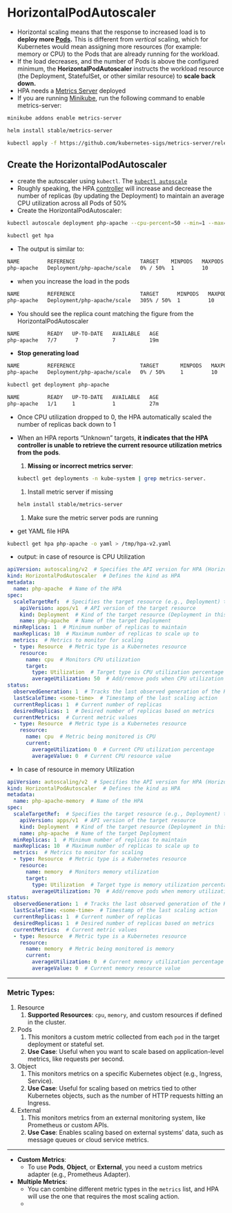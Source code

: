 # **HorizontalPodAutoscaler**

- Horizontal scaling means that the response to increased load is to **deploy more [Pods](https://kubernetes.io/docs/concepts/workloads/pods/).** This is different from *vertical* scaling, which for Kubernetes would mean assigning more resources (for example: memory or CPU) to the Pods that are already running for the workload.
- If the load decreases, and the number of Pods is above the configured minimum, the **HorizontalPodAutoscaler** instructs the workload resource (the Deployment, StatefulSet, or other similar resource) to **scale back down.**
- HPA needs a [Metrics Server](https://github.com/kubernetes-sigs/metrics-server#readme) deployed
- If you are running [Minikube](https://kubernetes.io/docs/setup/learning-environment/minikube/), run the following command to enable metrics-server:

```bash
minikube addons enable metrics-server

helm install stable/metrics-server

kubectl apply -f https://github.com/kubernetes-sigs/metrics-server/releases/latest/download/components.yaml
```

## **Create the HorizontalPodAutoscaler**

- create the autoscaler using `kubectl`. The [`kubectl autoscale`](https://kubernetes.io/docs/reference/generated/kubectl/kubectl-commands#autoscale)
- Roughly speaking, the HPA [controller](https://kubernetes.io/docs/concepts/architecture/controller/) will increase and decrease the number of replicas (by updating the Deployment) to maintain an average CPU utilization across all Pods of 50%
- Create the HorizontalPodAutoscaler:

```bash
kubectl autoscale deployment php-apache --cpu-percent=50 --min=1 --max=10

kubectl get hpa
```

- The output is similar to:

```bash
NAME         REFERENCE                     TARGET    MINPODS   MAXPODS   REPLICAS   AGE
php-apache   Deployment/php-apache/scale   0% / 50%  1         10        1          18s

```

- when you increase the load in the pods

```bash
NAME         REFERENCE                     TARGET      MINPODS   MAXPODS   REPLICAS   AGE
php-apache   Deployment/php-apache/scale   305% / 50%  1         10        1          3m
```

- You should see the replica count matching the figure from the HorizontalPodAutoscaler

```bash
NAME         READY   UP-TO-DATE   AVAILABLE   AGE
php-apache   7/7      7           7           19m
```

- **Stop generating load [](https://kubernetes.io/docs/tasks/run-application/horizontal-pod-autoscale-walkthrough/#stop-load)**

```bash
NAME         REFERENCE                     TARGET       MINPODS   MAXPODS   REPLICAS   AGE
php-apache   Deployment/php-apache/scale   0% / 50%     1         10        1          11m

kubectl get deployment php-apache

NAME         READY   UP-TO-DATE   AVAILABLE   AGE
php-apache   1/1     1            1           27m
```

- Once CPU utilization dropped to 0, the HPA automatically scaled the number of replicas back down to 1
- When an HPA reports “Unknown” targets, **it indicates that the HPA controller is unable to retrieve the current resource utilization metrics from the pods**.
    1. **Missing or incorrect metrics server**:
    
    ```bash
    kubectl get deployments -n kube-system | grep metrics-server.
    ```
    
    1. Install metric server if missing
    
    ```bash
    helm install stable/metrics-server
    ```
    
    1. Make sure the metric server pods are running
- get YAML file HPA

```bash
kubectl get hpa php-apache -o yaml > /tmp/hpa-v2.yaml
```

- output: in case of resource is CPU Utilization

```yaml
apiVersion: autoscaling/v2  # Specifies the API version for HPA (Horizontal Pod Autoscaler)
kind: HorizontalPodAutoscaler  # Defines the kind as HPA
metadata:
  name: php-apache  # Name of the HPA
spec:
  scaleTargetRef:  # Specifies the target resource (e.g., Deployment) to scale
    apiVersion: apps/v1  # API version of the target resource
    kind: Deployment  # Kind of the target resource (Deployment in this case)
    name: php-apache  # Name of the target Deployment
  minReplicas: 1  # Minimum number of replicas to maintain
  maxReplicas: 10  # Maximum number of replicas to scale up to
  metrics:  # Metrics to monitor for scaling
  - type: Resource  # Metric type is a Kubernetes resource
    resource:
      name: cpu  # Monitors CPU utilization
      target:
        type: Utilization  # Target type is CPU utilization percentage
        averageUtilization: 50  # Add/remove pods when CPU utilization crosses 50%
status:
  observedGeneration: 1  # Tracks the last observed generation of the HPA
  lastScaleTime: <some-time>  # Timestamp of the last scaling action
  currentReplicas: 1  # Current number of replicas
  desiredReplicas: 1  # Desired number of replicas based on metrics
  currentMetrics:  # Current metric values
  - type: Resource  # Metric type is a Kubernetes resource
    resource:
      name: cpu  # Metric being monitored is CPU
      current:
        averageUtilization: 0  # Current CPU utilization percentage
        averageValue: 0  # Current CPU resource value

```

- In case of resource in memory Utilization

```yaml
apiVersion: autoscaling/v2  # Specifies the API version for HPA (Horizontal Pod Autoscaler)
kind: HorizontalPodAutoscaler  # Defines the kind as HPA
metadata:
  name: php-apache-memory  # Name of the HPA
spec:
  scaleTargetRef:  # Specifies the target resource (e.g., Deployment) to scale
    apiVersion: apps/v1  # API version of the target resource
    kind: Deployment  # Kind of the target resource (Deployment in this case)
    name: php-apache  # Name of the target Deployment
  minReplicas: 1  # Minimum number of replicas to maintain
  maxReplicas: 10  # Maximum number of replicas to scale up to
  metrics:  # Metrics to monitor for scaling
  - type: Resource  # Metric type is a Kubernetes resource
    resource:
      name: memory  # Monitors memory utilization
      target:
        type: Utilization  # Target type is memory utilization percentage
        averageUtilization: 70  # Add/remove pods when memory utilization crosses 70%
status:
  observedGeneration: 1  # Tracks the last observed generation of the HPA
  lastScaleTime: <some-time>  # Timestamp of the last scaling action
  currentReplicas: 1  # Current number of replicas
  desiredReplicas: 1  # Desired number of replicas based on metrics
  currentMetrics:  # Current metric values
  - type: Resource  # Metric type is a Kubernetes resource
    resource:
      name: memory  # Metric being monitored is memory
      current:
        averageUtilization: 0  # Current memory utilization percentage
        averageValue: 0  # Current memory resource value
```

---

### Metric Types:

1. Resource
    1. **Supported Resources**: `cpu`, `memory`, and custom resources if defined in the cluster.
2. Pods
    1. This monitors a custom metric collected from each `pod` in the target deployment or stateful set.
    2. **Use Case**: Useful when you want to scale based on application-level metrics, like requests per second.
3. Object
    1. This monitors metrics on a specific Kubernetes object (e.g., Ingress, Service).
    2. **Use Case**: Useful for scaling based on metrics tied to other Kubernetes objects, such as the number of HTTP requests hitting an Ingress.
4. External
    1. This monitors metrics from an external monitoring system, like Prometheus or custom APIs.
    2. **Use Case**: Enables scaling based on external systems' data, such as message queues or cloud service metrics.

---

- **Custom Metrics**:
    - To use **Pods**, **Object**, or **External**, you need a custom metrics adapter (e.g., Prometheus Adapter).
- **Multiple Metrics**:
    - You can combine different metric types in the `metrics` list, and HPA will use the one that requires the most scaling action.
    - 
